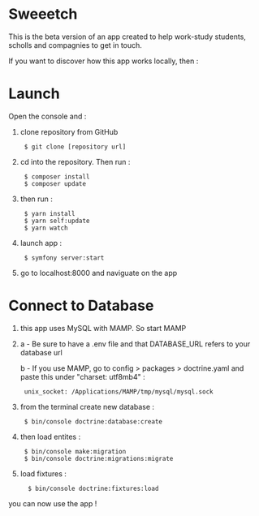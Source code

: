 # Sweeetch

This is the beta version of an app created to help work-study students, scholls and compagnies to get in touch. 

If you want to discover how this app works locally, then : 

# Launch

Open the console and : 

1. clone repository from GitHub

        $ git clone [repository url]
        
2. cd into the repository. Then run : 

        $ composer install 
        $ composer update 
        
3. then run :

        $ yarn install
        $ yarn self:update 
        $ yarn watch 

4. launch app : 

        $ symfony server:start 
        
5. go to localhost:8000 and naviguate on the app 


# Connect to Database 

1. this app uses MySQL with MAMP. So start MAMP 

2. a - Be sure to have a .env file and that DATABASE_URL refers to your database url
   
   b - If you use MAMP, go to config > packages > doctrine.yaml and paste this under "charset: utf8mb4" : 
   
        unix_socket: /Applications/MAMP/tmp/mysql/mysql.sock

3. from the terminal create new database : 

        $ bin/console doctrine:database:create
        
4. then load entites : 

        $ bin/console make:migration
        $ bin/console doctrine:migrations:migrate
        
5. load fixtures : 

         $ bin/console doctrine:fixtures:load 
        

you can now use the app ! 
